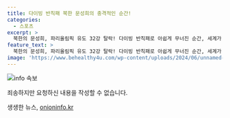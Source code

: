 ```yaml
---
title: 다이빙 반칙패 북한 문성희의 충격적인 순간!
categories:
  - 스포츠
excerpt: >
  북한의 문성희, 파리올림픽 유도 32강 탈락! 다이빙 반칙패로 아쉽게 무너진 순간, 세계가 주목하는 논란의 경기 현장을 확인하세요!
feature_text: >
  북한의 문성희, 파리올림픽 유도 32강 탈락! 다이빙 반칙패로 아쉽게 무너진 순간, 세계가 주목하는 논란의 경기 현장을 확인하세요!
image: 'https://www.behealthy4u.com/wp-content/uploads/2024/06/unnamed-file.png'
---
```


<p><img src="https://www.behealthy4u.com/wp-content/uploads/2024/06/unnamed-file.png" alt="info 속보" /></p>

<p>죄송하지만 요청하신 내용을 작성할 수 없습니다.</p>
생생한 뉴스, <a href="https://onioninfo.kr" rel="dofollow">onioninfo.kr</a>


